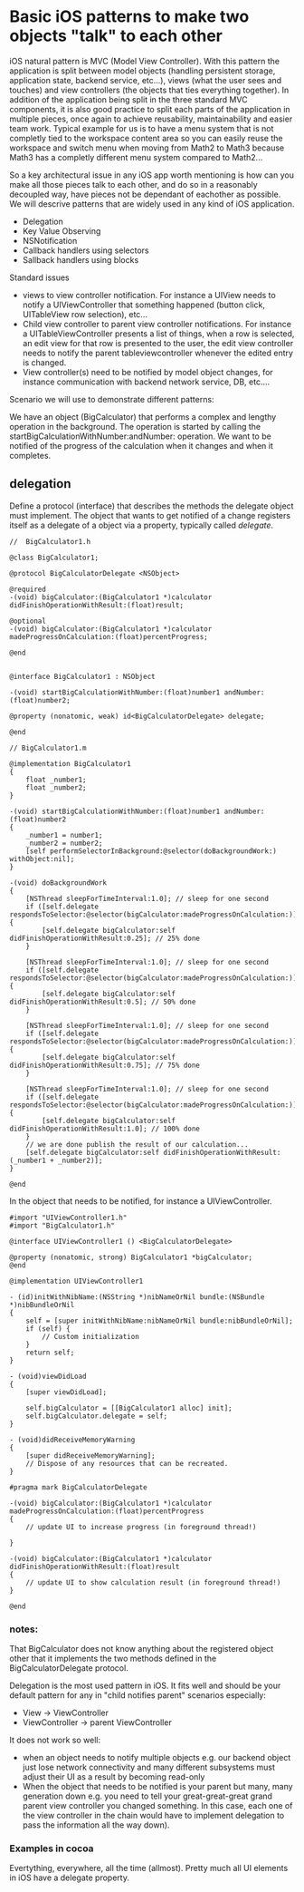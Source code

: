 # Basic iOS patterns to make two objects "talk" to each other


iOS natural pattern is MVC (Model View Controller). With this pattern the application is split between model objects (handling persistent storage, application state, backend service, etc...), views (what the user sees and touches) and view controllers (the objects that ties everything together). 
In addition of the application being split in the three standard MVC components, it is also good practice to split each parts of the application in multiple pieces, once again to achieve reusability, maintainability and easier team work. Typical example for us is to have a menu system that is not completly tied to the workspace content area so you can easily reuse the workspace and switch menu when moving from Math2 to Math3 because Math3 has a completly different menu system compared to Math2...

So a key architectural issue in any iOS app worth mentioning is how can you make all those pieces talk to each other, and do so in a reasonably decoupled way, have pieces not be dependant of eachother as possible. We will descrive patterns that are widely used in any kind of iOS application.

* Delegation
* Key Value Observing
* NSNotification
* Callback handlers using selectors
* Sallback handlers using blocks

Standard issues 

* views to view controller notification. For instance a UIView needs to notify a UIViewController that something happened (button click, UITableView row selection), etc...
* Child view controller to parent view controller notifications. For instance a UITableViewController presents a list of things, when a row is selected, an edit view for that row is presented to the user, the edit view controller needs to notify the parent tableviewcontroller whenever the edited entry is changed.
* View controller(s) need to be notified by model object changes, for instance communication with backend network service, DB, etc....

Scenario we will use to demonstrate different patterns:

We have an object (BigCalculator) that performs a complex and lengthy operation in the background.
The operation is started by calling the startBigCalculationWithNumber:andNumber: operation.
We want to be notified of the progress of the calculation when it changes and when it completes.


## delegation

Define a protocol (interface) that describes the methods the delegate object must implement.
The object that wants to get notified of a change registers itself as a delegate of a object via a property, 
typically called *delegate*.

```objC
//  BigCalculator1.h

@class BigCalculator1;

@protocol BigCalculatorDelegate <NSObject>

@required
-(void) bigCalculator:(BigCalculator1 *)calculator didFinishOperationWithResult:(float)result;

@optional
-(void) bigCalculator:(BigCalculator1 *)calculator madeProgressOnCalculation:(float)percentProgress;

@end


@interface BigCalculator1 : NSObject

-(void) startBigCalculationWithNumber:(float)number1 andNumber:(float)number2;

@property (nonatomic, weak) id<BigCalculatorDelegate> delegate;

@end
```

```objC
// BigCalculator1.m

@implementation BigCalculator1
{
    float _number1;
    float _number2;
}

-(void) startBigCalculationWithNumber:(float)number1 andNumber:(float)number2
{
    _number1 = number1;
    _number2 = number2;
    [self performSelectorInBackground:@selector(doBackgroundWork:) withObject:nil];
}

-(void) doBackgroundWork
{
    [NSThread sleepForTimeInterval:1.0]; // sleep for one second
    if ([self.delegate respondsToSelector:@selector(bigCalculator:madeProgressOnCalculation:)]) {
        [self.delegate bigCalculator:self didFinishOperationWithResult:0.25]; // 25% done
    }
    
    [NSThread sleepForTimeInterval:1.0]; // sleep for one second
    if ([self.delegate respondsToSelector:@selector(bigCalculator:madeProgressOnCalculation:)]) {
        [self.delegate bigCalculator:self didFinishOperationWithResult:0.5]; // 50% done
    }

    [NSThread sleepForTimeInterval:1.0]; // sleep for one second
    if ([self.delegate respondsToSelector:@selector(bigCalculator:madeProgressOnCalculation:)]) {
        [self.delegate bigCalculator:self didFinishOperationWithResult:0.75]; // 75% done
    }

    [NSThread sleepForTimeInterval:1.0]; // sleep for one second
    if ([self.delegate respondsToSelector:@selector(bigCalculator:madeProgressOnCalculation:)]) {
        [self.delegate bigCalculator:self didFinishOperationWithResult:1.0]; // 100% done
    }
    // we are done publish the result of our calculation...
    [self.delegate bigCalculator:self didFinishOperationWithResult:(_number1 + _number2)]; 
}

@end
```

In the object that needs to be notified, for instance a UIViewController.

```objC
#import "UIViewController1.h"
#import "BigCalculator1.h"

@interface UIViewController1 () <BigCalculatorDelegate>

@property (nonatomic, strong) BigCalculator1 *bigCalculator;
@end

@implementation UIViewController1

- (id)initWithNibName:(NSString *)nibNameOrNil bundle:(NSBundle *)nibBundleOrNil
{
    self = [super initWithNibName:nibNameOrNil bundle:nibBundleOrNil];
    if (self) {
        // Custom initialization
    }
    return self;
}

- (void)viewDidLoad
{
    [super viewDidLoad];
    
    self.bigCalculator = [[BigCalculator1 alloc] init];
    self.bigCalculator.delegate = self;
}

- (void)didReceiveMemoryWarning
{
    [super didReceiveMemoryWarning];
    // Dispose of any resources that can be recreated.
}

#pragma mark BigCalculatorDelegate

-(void) bigCalculator:(BigCalculator1 *)calculator madeProgressOnCalculation:(float)percentProgress
{
    // update UI to increase progress (in foreground thread!)
    
}

-(void) bigCalculator:(BigCalculator1 *)calculator didFinishOperationWithResult:(float)result
{
    // update UI to show calculation result (in foreground thread!)
}

@end
```



### notes:
That BigCalculator does not know anything about the registered object other that it implements the two methods defined in the BigCalculatorDelegate protocol.

Delegation is the most used pattern in iOS. It fits well and should be your default pattern for any in "child notifies parent" scenarios especially:
* View -> ViewController
* ViewController -> parent ViewController

It does not work so well:
* when an object needs to notify multiple objects e.g. our backend object just lose network connectivity and many different subsystems must adjust their UI as a result by becoming read-only
* When the object that needs to be notified is your parent but many, many generation down e.g. you need to tell your great-great-great grand parent view controller you changed something. In this case, each one of the view controller in the chain would have to implement delegation to pass the information all the way down).

### Examples in cocoa

Evertything, everywhere, all the time (allmost). Pretty much all UI elements in iOS have a delegate property.

